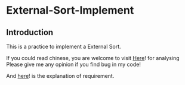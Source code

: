 # External-Sort-Implement
## Introduction
This is a practice to implement a External Sort. 

If you could read chinese, you are welcome to visit [Here](https://hackmd.io/9yEuduahRPeGwy-mO6HKHw)! for analysing Please give me any opinion if you find bug in my code!

And [here](https://hackmd.io/@dsclab/H11Lu3FrP)! is the explanation of requirement.
